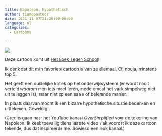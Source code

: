 ```yaml
---
title: Napoleon, hypothetisch
author: tiamopastoor
date: 2021-11-07T21:26:00+00:00
language: nl
categories:
  - Cartoons

---
```

![](/uploads/2021/07/H7-NapoleonHypothetisch_result.webp) 

Deze cartoon komt uit [Het Boek Tegen School][2]!

Ik denk dat dit mijn favoriete cartoon is van ze allemaal. Of, nouja, minstens top 5. 

Het geeft een duidelijke kritiek op het onderwijssysteem (er wordt nooit verteld _waarom_ men iets moet leren, mede omdat het vaak simpelweg niet uit te leggen is), maar niet op een saaie of belerende manier.

In plaats daarvan mocht ik een bizarre hypothetische situatie bedenken en uittekenen. Geweldig!

(Credits gaan naar het YouTube kanaal _OverSimplified_ voor de tekening van Napoleon. Ik keek toevallig diens laatste video vlak voordat ik deze cartoon tekende, dus dat inspireerde me. Sowieso een leuk kanaal.)

 [1]: /uploads/2021/07/H7-NapoleonHypothetisch.jpg
 [2]: /books/het-boek-tegen-school/